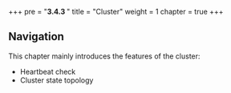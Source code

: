 +++
pre = "<b>3.4.3 </b>"
title = "Cluster"
weight = 1
chapter = true
+++

## Navigation

This chapter mainly introduces the features of the cluster:

* Heartbeat check
* Cluster state topology
